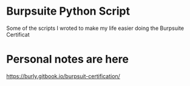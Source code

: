 # Burpsuite Python Script
Some of the scripts I wroted to make my life easier doing the Burpsuite Certificat

# Personal notes are here
https://burly.gitbook.io/burpsuit-certification/
